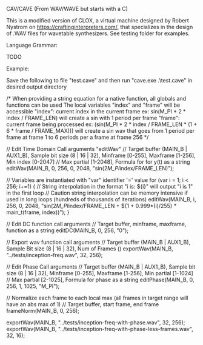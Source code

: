 CAV/CAVE (From WAV/WAVE but starts with a C)

This is a modified version of CLOX, a virtual machine designed by Robert Nystrom on https://craftinginterpreters.com/, that specializes in
the design of .WAV files for wavetable synthesizers. See testing folder for examples.

Language Grammar:

TODO

Example:


Save the following to file "test.cave"
and then run "cave.exe .\test.cave" in desired output directory

/*
    When providing a string equation for a native function, all globals and functions can be used
    The local variables "index" and "frame" will be accessible
    "index": current index in the current frame
        ex: sin(M_PI * 2 * index / FRAME_LEN) will create a sin with 1 period per frame
    "frame": current frame being processed
	ex: (sin(M_PI * 2 * index / FRAME_LEN * (1 + 6 * frame / FRAME_MAX)))
	will create a sin wav that goes from 1 period per frame at frame 1
	to 6 periods per a frame at frame 256
*/

// Edit Time Domain Call arguments "editWav"
// Target buffer (MAIN_B | AUX1_B), Sample bit size (8 | 16 | 32), Minframe [0-255], Maxframe [1-256], Min index [0-2047]
// Max partial [1-2048], Formula for for y(t) as a string
editWav(MAIN_B, 0, 256, 0, 2048, "sin(2*M_PI*index/FRAME_LEN)");

// Variables are instantiated with "var" identifier '=' value
for (var i = 1; i < 256; i+=1) {
	// String interpolation in the format "i is: ${i}" will output "i is 1" in the first loop
	// Caution string interpolation can be memory intensive if used in long loops (hundreds of thousands of iterations)
	editWav(MAIN_B, i, 256, 0, 2048, "sin(2*M_PI*index/FRAME_LEN + ${1 + 0.999*(i)/255} * main_t(frame, index))");
}

// Edit DC function call arguments
// Target buffer, minframe, maxframe, function as a string
editDC(MAIN_B, 0, 256, "0");

// Export wav function call arguments
// Target buffer (MAIN_B | AUX1_B), Sample Bit size (8 | 16 | 32), Num of Frames ()
exportWav(MAIN_B, "../tests/inception-freq.wav", 32, 256); 

// Edit Phase Call arguments
// Target buffer (MAIN_B | AUX1_B), Sample bit size (8 | 16 | 32), Minframe [0-255], Maxframe [1-256], Min partial [1-1024]
// Max partial [2-1025], Formula for phase as a string
editPhase(MAIN_B, 0, 256, 1, 1025, "M_PI");

// Normalize each frame to each local max (all frames in target range will have an abs max of 1)
// Target buffer, start frame, end frame
frameNorm(MAIN_B, 0, 256);


exportWav(MAIN_B, "../tests/inception-freq-with-phase.wav", 32, 256);
exportWav(MAIN_B, "../tests/inception-freq-with-phase-less-frames.wav", 32, 16);
